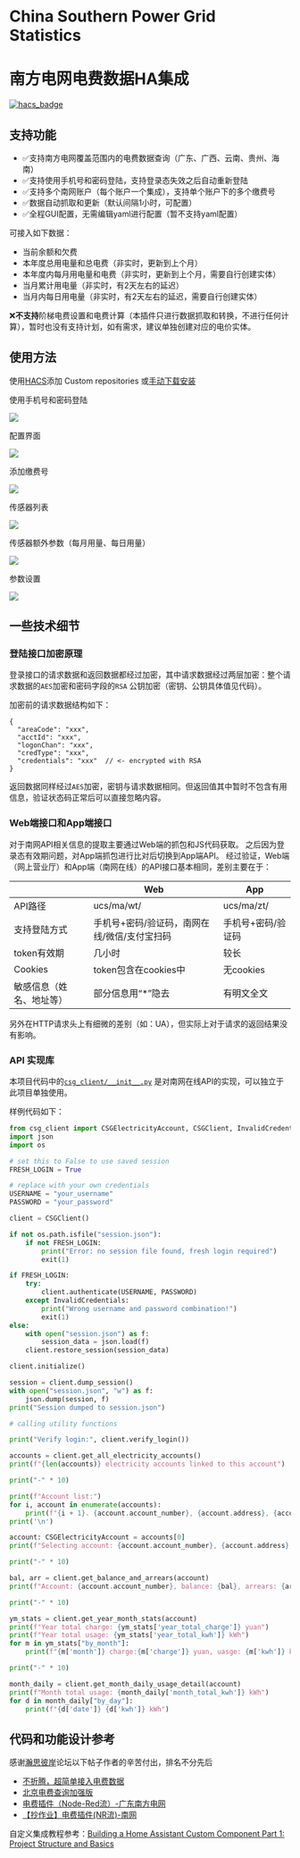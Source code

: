 # China Southern Power Grid Statistics

# 南方电网电费数据HA集成

[![hacs_badge](https://img.shields.io/badge/HACS-Custom-41BDF5.svg)](https://github.com/hacs/integration)

## 支持功能

- ✅支持南方电网覆盖范围内的电费数据查询（广东、广西、云南、贵州、海南）
- ✅支持使用手机号和密码登陆，支持登录态失效之后自动重新登陆
- ✅支持多个南网账户（每个账户一个集成），支持单个账户下的多个缴费号
- ✅数据自动抓取和更新（默认间隔1小时，可配置）
- ✅全程GUI配置，无需编辑yaml进行配置（暂不支持yaml配置）

可接入如下数据：

- 当前余额和欠费
- 本年度总用电量和总电费（非实时，更新到上个月）
- 本年度内每月用电量和电费（非实时，更新到上个月，需要自行创建实体）
- 当月累计用电量（非实时，有2天左右的延迟）
- 当月内每日用电量（非实时，有2天左右的延迟，需要自行创建实体）

❌**不支持**阶梯电费设置和电费计算（本插件只进行数据抓取和转换，不进行任何计算），暂时也没有支持计划，如有需求，建议单独创建对应的电价实体。

## 使用方法

使用[HACS](https://hacs.xyz/)添加 Custom repositories 或[手动下载安装](https://github.com/CubicPill/china_southern_power_grid_stat/releases)

使用手机号和密码登陆

![](https://raw.githubusercontent.com/CubicPill/china_southern_power_grid_stat/master/img/setup_login.png)

配置界面

![](https://raw.githubusercontent.com/CubicPill/china_southern_power_grid_stat/master/img/setup_add_account.png)

添加缴费号

![](https://raw.githubusercontent.com/CubicPill/china_southern_power_grid_stat/master/img/setup_select_account.png)

传感器列表

![](https://raw.githubusercontent.com/CubicPill/china_southern_power_grid_stat/master/img/sensors.png)

传感器额外参数（每月用量、每日用量）

![](https://raw.githubusercontent.com/CubicPill/china_southern_power_grid_stat/master/img/sensor_attr.png)

参数设置

![](https://raw.githubusercontent.com/CubicPill/china_southern_power_grid_stat/master/img/setup_params.png)

## 一些技术细节

### 登陆接口加密原理

登录接口的请求数据和返回数据都经过加密，其中请求数据经过两层加密：整个请求数据的`AES`加密和密码字段的`RSA`
公钥加密（密钥、公钥具体值见代码）。

加密前的请求数据结构如下：

```json5
{
  "areaCode": "xxx",
  "acctId": "xxx",
  "logonChan": "xxx",
  "credType": "xxx",
  "credentials": "xxx"  // <- encrypted with RSA
}
```

返回数据同样经过`AES`加密，密钥与请求数据相同。但返回值其中暂时不包含有用信息，验证状态码正常后可以直接忽略内容。

### Web端接口和App端接口

对于南网API相关信息的提取主要通过Web端的抓包和JS代码获取。
之后因为登录态有效期问题，对App端抓包进行比对后切换到App端API。
经过验证，Web端（网上营业厅）和App端（南网在线）的API接口基本相同，差别主要在于：

|              | Web                      | App        |
|--------------|--------------------------|------------|
| API路径        | ucs/ma/wt/               | ucs/ma/zt/ |
| 支持登陆方式       | 手机号+密码/验证码，南网在线/微信/支付宝扫码 | 手机号+密码/验证码 |
| token有效期     | 几小时                      | 较长         |
| Cookies      | token包含在cookies中         | 无cookies   |
| 敏感信息（姓名、地址等） | 部分信息用“*”隐去               | 有明文全文      |

另外在HTTP请求头上有细微的差别（如：UA），但实际上对于请求的返回结果没有影响。

### API 实现库

本项目代码中的[`csg_client/__init__.py`](https://github.com/CubicPill/china_southern_power_grid_stat/blob/master/custom_components/china_southern_power_grid_stat/csg_client/__init__.py)
是对南网在线API的实现，可以独立于此项目单独使用。

样例代码如下：

```python
from csg_client import CSGElectricityAccount, CSGClient, InvalidCredentials
import json
import os

# set this to False to use saved session
FRESH_LOGIN = True

# replace with your own credentials
USERNAME = "your_username"
PASSWORD = "your_password"

client = CSGClient()

if not os.path.isfile("session.json"):
    if not FRESH_LOGIN:
        print("Error: no session file found, fresh login required")
        exit(1)

if FRESH_LOGIN:
    try:
        client.authenticate(USERNAME, PASSWORD)
    except InvalidCredentials:
        print("Wrong username and password combination!")
        exit(1)
else:
    with open("session.json") as f:
        session_data = json.load(f)
    client.restore_session(session_data)

client.initialize()

session = client.dump_session()
with open("session.json", "w") as f:
    json.dump(session, f)
print("Session dumped to session.json")

# calling utility functions

print("Verify login:", client.verify_login())

accounts = client.get_all_electricity_accounts()
print(f"{len(accounts)} electricity accounts linked to this account")

print("-" * 10)

print(f"Account list:")
for i, account in enumerate(accounts):
    print(f"{i + 1}. {account.account_number}, {account.address}, {account.user_name}")
print('\n')

account: CSGElectricityAccount = accounts[0]
print(f"Selecting account: {account.account_number}, {account.address}, {account.user_name}")

print("-" * 10)

bal, arr = client.get_balance_and_arrears(account)
print(f"Account: {account.account_number}, balance: {bal}, arrears: {arr}")

print("-" * 10)

ym_stats = client.get_year_month_stats(account)
print(f"Year total charge: {ym_stats['year_total_charge']} yuan")
print(f"Year total usage: {ym_stats['year_total_kwh']} kWh")
for m in ym_stats["by_month"]:
    print(f"{m['month']} charge:{m['charge']} yuan, uasge: {m['kwh']} kWh")

print("-" * 10)

month_daily = client.get_month_daily_usage_detail(account)
print(f"Month total usage: {month_daily['month_total_kwh']} kWh")
for d in month_daily["by_day"]:
    print(f"{d['date']} {d['kwh']} kWh")
```

## 代码和功能设计参考

感谢[瀚思彼岸](https://bbs.hassbian.com/)论坛以下帖子作者的辛苦付出，排名不分先后

- [不折腾，超简单接入电费数据](https://bbs.hassbian.com/thread-18474-1-1.html)
- [北京电费查询加强版](https://bbs.hassbian.com/thread-13820-1-1.html)
- [电费插件（Node-Red流）-广东南方电网](https://bbs.hassbian.com/thread-17830-1-1.html)
- [【抄作业】电费插件(NR流)-南网](https://bbs.hassbian.com/thread-18122-1-1.html)

自定义集成教程参考：[Building a Home Assistant Custom Component Part 1: Project Structure and Basics](https://aarongodfrey.dev/home%20automation/building_a_home_assistant_custom_component_part_1/)






